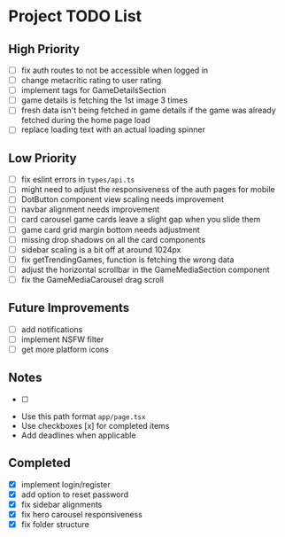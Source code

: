 # Project TODO List

## High Priority

- [ ] fix auth routes to not be accessible when logged in
- [ ] change metacritic rating to user rating
- [ ] implement tags for GameDetailsSection
- [ ] game details is fetching the 1st image 3 times
- [ ] fresh data isn't being fetched in game details if the game was already fetched during the home page load
- [ ] replace loading text with an actual loading spinner

## Low Priority

- [ ] fix eslint errors in `types/api.ts`
- [ ] might need to adjust the responsiveness of the auth pages for mobile
- [ ] DotButton component view scaling needs improvement
- [ ] navbar alignment needs improvement
- [ ] card carousel game cards leave a slight gap when you slide them
- [ ] game card grid margin bottom needs adjustment
- [ ] missing drop shadows on all the card components
- [ ] sidebar scaling is a bit off at around 1024px
- [ ] fix getTrendingGames, function is fetching the wrong data
- [ ] adjust the horizontal scrollbar in the GameMediaSection component
- [ ] fix the GameMediaCarousel drag scroll

## Future Improvements

- [ ] add notifications
- [ ] implement NSFW filter
- [ ] get more platform icons

## Notes

- [ ] 
- Use this path format `app/page.tsx`
- Use checkboxes [x] for completed items
- Add deadlines when applicable

## Completed

- [x] implement login/register
- [x] add option to reset password
- [x] fix sidebar alignments
- [x] fix hero carousel responsiveness
- [x] fix folder structure